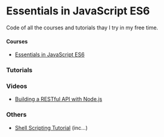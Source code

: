 # Essentials in JavaScript ES6

Code of all the courses and tutorials thay I try in my free time.

#### Courses

* [Essentials in JavaScript ES6](https://www.udemy.com/essentials-in-javascript-es6)


### Tutorials


### Videos

* [Building a RESTful API with Node.js](https://www.youtube.com/watch?v=0oXYLzuucwE&list=PL55RiY5tL51q4D-B63KBnygU6opNPFk_q)

### Others

* [Shell Scripting Tutorial](https://www.shellscript.sh/) (inc...)
